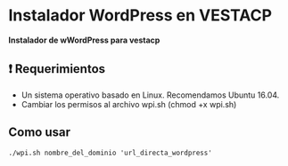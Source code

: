# Instalador WordPress en VESTACP
**Instalador de wWordPress para vestacp**

## :heavy_exclamation_mark: Requerimientos

* Un sistema operativo basado en Linux. Recomendamos Ubuntu 16.04.
* Cambiar los permisos al archivo wpi.sh (chmod +x wpi.sh)


## Como usar

```
./wpi.sh nombre_del_dominio 'url_directa_wordpress'
```
